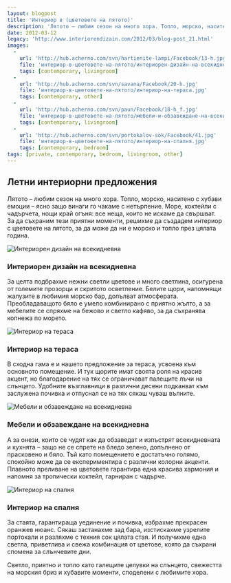 ```yaml
---
layout: blogpost
title: 'Интериор в (цветовете на лятото)'
description: 'Лятото – любим сезон на много хора. Топло, морско, наситено с хубави емоции – ясно защо винаги го чакаме с нетърпение. За да съхраним тези приятни моменти, решихме да създадем интериор с цветовете на лятото, за да може да ни е морско и топло през цялата година.'
date: 2012-03-12
legacy: 'http://www.interiorendizain.com/2012/03/blog-post_21.html'
images:
  -
    url: 'http://hub.acherno.com/svn/hartienite-lampi/Facebook/13-h.jpg'
    file: 'интериор-в-цветовете-на-лятото/интериорен-дизайн-на-всекидневна.jpg'
    tags: [contemporary, livingroom]
  -
    url: 'http://hub.acherno.com/svn/savana/Facebook/20-h.jpg'
    file: 'интериор-в-цветовете-на-лятото/интериор-на-тераса.jpg'
    tags: [contemporary, other]
  -
    url: 'http://hub.acherno.com/svn/paun/Facebook/18-h_f.jpg'
    file: 'интериор-в-цветовете-на-лятото/мебели-и-обзавеждане-на-всекидневна.jpg'
    tags: [contemporary, livingroom]
  -
    url: 'http://hub.acherno.com/svn/portokalov-sok/Facebook/41.jpg'
    file: 'интериор-в-цветовете-на-лятото/интериор-на-спалня.jpg'
    tags: [contemporary, bedroom]
tags: [private, contemporary, bedroom, livingroom, other]
---
```

## Летни **интериорни предложения**
Лятото – любим сезон на много хора. Топло, морско, наситено с хубави емоции – ясно защо винаги го чакаме с нетърпение. Море, коктейли с чадърчета, нощи край огъня: все неща, които не искаме да свършват. За да съхраним тези приятни моменти, решихме да създадем интериор с цветовете на лятото, за да може да ни е морско и топло през цялата година.

![Интериорен дизайн на всекидневна](интериор-в-цветовете-на-лятото/интериорен-дизайн-на-всекидневна.jpg)
### Интериорен дизайн на **всекидневна**

За целта подбрахме нежни светли цветове и много светлина, осигурена от големите прозорци и скритото осветление. Белите щори, напомнящи жалузите в любимия морско бар, допълват атмосферата. Преобладаващото бяло е умело комбинирано с приятно жълто, а за мебелите се спряхме на бежово и светло кафяво, за да съхранява копнежа по морето.

![Интериор на тераса](интериор-в-цветовете-на-лятото/интериор-на-тераса.jpg)
### Интериор на **тераса**

В сходна гама е и нашето предложение за тераса, усвоена към основното помещение. И тук щорите имат своята роля на красив акцент, но благодарение на тях се ограничават палещите лъчи на слънцето. Удобните възглавници в различни десени подканват към заслужена почивка и отпуснал се на тях сякаш чуваш вълните.

![Мебели и обзавеждане на всекидневна](интериор-в-цветовете-на-лятото/мебели-и-обзавеждане-на-всекидневна.jpg)
### Мебели и обзавеждане на **всекидневна**

А за онези, които се чудят как да обзаведат и изпъстрят всекидневната и кухнята – защо не се спрете на бледо зелено, допълнено от прасковено и бяло. Тъй като помещението е достатъчно голямо, спокойно може да се експериментира с различни колорни акценти. Плавното преливане на цветовете гарантира една красива хармония и напомня за тропически коктейл, гарниран с чадърче.

![Интериор на спалня](интериор-в-цветовете-на-лятото/интериор-на-спалня.jpg)
### Интериор на **спалня**

За стаята, гарантираща уединение и почивка, избрахме прекрасен оранжев нюанс. Сякаш застанахме зад бара, изстискахме узрелите портокали и разляхме с техния сок цялата стая. И получихме една светла, приветлива и свежа комбинация от цветове, която да съхрани спомена за слънчевите дни.

Светло, приятно и топло като галещите целувки на слънцето, свежестта на морския бриз и хубавите моменти, споделени с любимите хора.